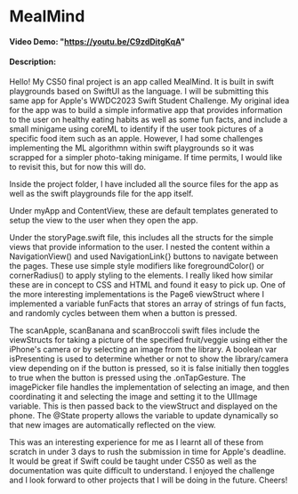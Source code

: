 # MealMind
#### Video Demo: "https://youtu.be/C9zdDitgKqA"
#### Description:
Hello! My CS50 final project is an app called MealMind. It is built in swift playgrounds based on SwiftUI as the language. I will be submitting this same app for Apple's WWDC2023 Swift Student Challenge. My original idea for the app was to build a simple informative app that provides information to the user on healthy eating habits as well as some fun facts, and include a small minigame using coreML to identify if the user took pictures of a specific food item such as an apple. However, I had some challenges implementing the ML algorithmn within swift playgrounds so it was scrapped for a simpler photo-taking minigame. If time permits, I would like to revisit this, but for now this will do.

Inside the project folder, I have included all the source files for the app as well as the swift playgrounds file for the app itself.

Under myApp and ContentView, these are default templates generated to setup the view to the user when they open the app.

Under the storyPage.swift file, this includes all the structs for the simple views that provide information to the user. I nested the content within a NavigationView() and used NavigationLink{} buttons to navigate between the pages. These use simple style modifiers like foregroundColor() or cornerRadius() to apply styling to the elements. I really liked how similar these are in concept to CSS and HTML and found it easy to pick up. One of the more interesting implementations is the Page6 viewStruct where I implemented a variable funFacts that stores an array of strings of fun facts, and randomly cycles between them when a button is pressed.

The scanApple, scanBanana and scanBroccoli swift files include the viewStructs for taking a picture of the specified fruit/veggie using either the iPhone's camera or by selecting an image from the library. A boolean var isPresenting is used to determine whether or not to show the library/camera view depending on if the button is pressed, so it is false initially then toggles to true when the button is pressed using the .onTapGesture. The imagePicker file handles the implementation of selecting an image, and then coordinating it and selecting the image and setting it to the UIImage variable. This is then passed back to the viewStruct and displayed on the phone. The @State property allows the variable to update dynamically so that new images are automatically reflected on the view.

This was an interesting experience for me as I learnt all of these from scratch in under 3 days to rush the submission in time for Apple's deadline. It would be great if Swift could be taught under CS50 as well as the documentation was quite difficult to understand. I enjoyed the challenge and I look forward to other projects that I will be doing in the future. Cheers!